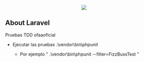 <p align="center"><img src="https://laravel.com/assets/img/components/logo-laravel.svg"></p>

## About Laravel

Pruebas TDD ofaaoficial

- Ejecutar las pruebas .\vendor\bin\phpunit
 
    - Por ejemplo " .\vendor\bin\phpunit --filter=FizzBussTest " 
